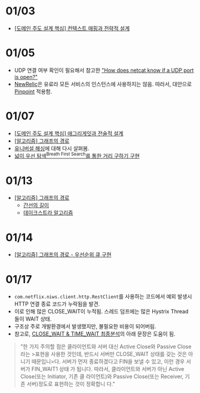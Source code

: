 # 01/03

- [[도메인 주도 설계 핵심] 컨텍스트 매핑과 전략적 설계](https://github.com/codehumane/what-i-learned/tree/master/dddd#컨텍스트-매핑과-전략적-설계)

# 01/05

- UDP 연결 여부 확인이 필요해서 참고한 ["How does netcat know if a UDP port is open?"](https://unix.stackexchange.com/questions/235830/how-does-netcat-know-if-a-udp-port-is-open)
- [NewRelic](https://newrelic.com/)은 유료라 모든 서비스의 인스턴스에 사용하지는 않음. 따라서, 대안으로 [Pinpoint](https://github.com/naver/pinpoint) 적용함.

# 01/07

- [[도메인 주도 설계 핵심] 애그리게잇과 전술적 설계](https://github.com/codehumane/what-i-learned/blob/master/dddd/README.md#애그리게잇과-전술적-설계)
- [[알고리즘] 그래프의 경로](https://github.com/codehumane/what-i-learned/blob/master/algorithm/paths-in-graph.md)
- [유니버설 해싱](https://github.com/codehumane/what-i-learned/blob/master/algorithm/number-algorithm.md#유니버설-해싱)에 대해 다시 살펴봄.
- [넓이 우선 탐색<sup>Breath First Search</sup>를 통한 거리 구하기 구현](https://github.com/codehumane/learn-algorithm-in-java/commit/3f5fa5d702adc5b46820e705f387598d5219a54e)

# 01/13

- [[알고리즘] 그래프의 경로](https://github.com/codehumane/what-i-learned/blob/master/algorithm/paths-in-graph.md#%EA%B7%B8%EB%9E%98%ED%94%84%EC%9D%98-%EA%B2%BD%EB%A1%9C)
  - [간선의 길이](https://github.com/codehumane/what-i-learned/blob/master/algorithm/paths-in-graph.md#%EA%B0%84%EC%84%A0%EC%9D%98-%EA%B8%B8%EC%9D%B4)
  - [데이크스트라 알고리즘](https://github.com/codehumane/what-i-learned/blob/master/algorithm/paths-in-graph.md#%EB%8D%B0%EC%9D%B4%ED%81%AC%EC%8A%A4%ED%8A%B8%EB%9D%BC-%EC%95%8C%EA%B3%A0%EB%A6%AC%EC%A6%98)

# 01/14

- [[알고리즘] 그래프의 경로 - 우선순위 큐 구현](https://github.com/codehumane/what-i-learned/blob/master/algorithm/paths-in-graph.md#%EC%9A%B0%EC%84%A0%EC%88%9C%EC%9C%84-%ED%81%90-%EA%B5%AC%ED%98%84)

# 01/17

- `com.netflix.niws.client.http.RestClient`를 사용하는 코드에서 예외 발생시 HTTP 연결 종료 코드가 누락됨을 발견.
- 이로 인해 많은 CLOSE_WAIT이 누적됨. 스레드 덤프에는 많은 Hystrix Thread 들이 WAIT 상태.
- 구조상 주로 개발환경에서 발생했지만, 불필요한 비용이 되어버림.
- 참고로, [CLOSE_WAIT & TIME_WAIT 최종분석](http://tech.kakao.com/2016/04/21/closewait-timewait/)의 아래 문장은 도움이 됨.

> "한 가지 주의할 점은 클라이언트와 서버 대신 Active Close와 Passive Close라는 >표현을 사용한 것인데, 반드시 서버만 CLOSE_WAIT 상태를 갖는 것은 아니기 때문입니>다. 서버가 먼저 종료하겠다고 FIN을 보낼 수 있고, 이런 경우 서버가 FIN_WAIT1 상태
가 됩니다. 따라서, 클라이언트와 서버가 아닌 Active Close(또는 Initiator, 기존 클
라이언트)와 Passive Close(또는 Receiver, 기존 서버)정도로 표현하는 것이 정확합니
다."

